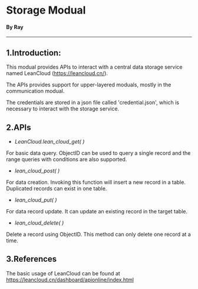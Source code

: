 # Storage Modual
#### By Ray

-------

## 1.Introduction:

This modual provides APIs to interact with a central data storage service named LeanCloud (https://leancloud.cn/).

The APIs provides support for upper-layered moduals, mostly in the communication modual.

The credentials are stored in a json file called 'credential.json', which is necessary to interact with the storage service.

## 2.APIs

* *LeanCloud.lean_cloud_get( )*

For basic data query. ObjectID can be used to query a single record and the range queries with conditions are also supported.

* *lean_cloud_post( )*

For data creation. Invoking this function will insert a new record in a table. Duplicated records can exist in one table.

* *lean_cloud_put( )*

For data record update. It can update an existing record in the target table.

* *lean_cloud_delete( )*

Delete a record using ObjectID. This method can only delete one record at a time.



## 3.References

The basic usage of LeanCloud can be found at https://leancloud.cn/dashboard/apionline/index.html




